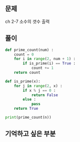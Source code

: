 ## 문제  
ch 2-7
소수의 갯수 출력

## 풀이
```python
def prime_count(num) :
    count = 0
    for i in range(2, num + 1) :
        if is_prime(i) == True :
            count += 1
    return count

def is_prime(x):
    for j in range(2, x) :
        if x % j == 0 :
            return False
        else :
            pass
    return True

print(prime_count(n))
```

## 기억하고 싶은 부분
